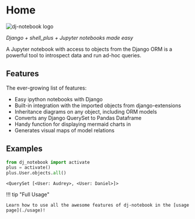 # Home

![dj-notebook logo](img/dj-notebook-logo.png)

_Django + shell_plus + Jupyter notebooks made easy_

A Jupyter notebook with access to objects from the Django ORM is a powerful tool to introspect data and run ad-hoc queries.

## Features

The ever-growing list of features:

- Easy ipython notebooks with Django
- Built-in integration with the imported objects from django-extensions
- Inheritance diagrams on any object, including ORM models
- Converts any Django QuerySet to Pandas Dataframe
- Handy function for displaying mermaid charts in 
- Generates visual maps of model relations

## Examples

```python
from dj_notebook import activate
plus = activate()
plus.User.objects.all()
```

```
<QuerySet [<User: Audrey>, <User: Daniel>]>
```

!!! tip "Full Usage"

    Learn how to use all the awesome features of dj-notebook in the [usage page](./usage)!


